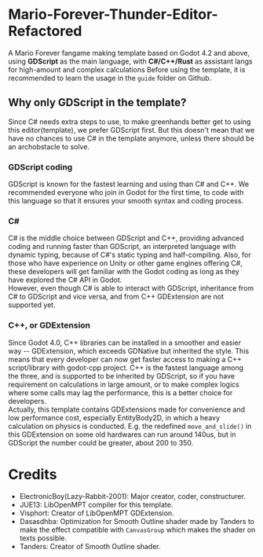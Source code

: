 # Mario-Forever-Thunder-Editor-Refactored
A Mario Forever fangame making template based on Godot 4.2 and above, using <b>GDScript</b> as the main language, with <b>C#/C++/Rust</b> as assistant langs for high-amount and complex calculations
Before using the template, it is recommended to learn the usage in the `guide` folder on Github.

## Why only GDScript in the template?
Since C# needs extra steps to use, to make greenhands better get to using this editor(template), we prefer GDScript first. But this doesn't mean that we have no chances to use C# in the template anymore, unless there should be an archobstacle to solve.
### GDScript coding
GDScript is known for the fastest learning and using than C# and C++. We recommended everyone who join in Godot for the first time, to code with this language so that it ensures your smooth syntax and coding process.
### C#
C# is the middle choice between GDScript and C++, providing advanced coding and running faster than GDScript, an interpreted language with dynamic typing, because of C#'s static typing and half-compiling. Also, for those who have experience on Unity or other game engines offering C#, these developers will get familiar with the Godot coding as long as they have explored the C# API in Godot.  
However, even though C# is able to interact with GDScript, inheritance from C# to GDScript and vice versa, and from C++ GDExtension are not supported yet.
### C++, or GDExtension
Since Godot 4.0, C++ libraries can be installed in a smoother and easier way -- GDExtension, which exceeds GDNative but inherited the style. This means that every developer can now get faster access to making a C++ script/library with godot-cpp project. C++ is the fastest language among the three, and is supported to be inherited by GDScript, so if you have requirement on calculations in large amount, or to make complex logics where some calls may lag the performance, this is a better choice for developers.  
Actually, this template contains GDExtensions made for convenience and low performance cost, especially EntityBody2D, in which a heavy calculation on physics is conducted. E.g. the redefined `move_and_slide()` in this GDExtension on some old hardwares can run around 140us, but in GDScript the number could be greater, about 200 to 350.

# Credits
* ElectronicBoy(Lazy-Rabbit-2001): Major creator, coder, constructurer.
* JUE13: LibOpenMPT compiler for this template.
* Visphort: Creator of LibOpenMPT GDExtension.
* Dasasdhba: Optimization for Smooth Outline shader made by Tanders to make the effect compatible with `CanvasGroup` which makes the shader on texts possible.
* Tanders: Creator of Smooth Outline shader.
